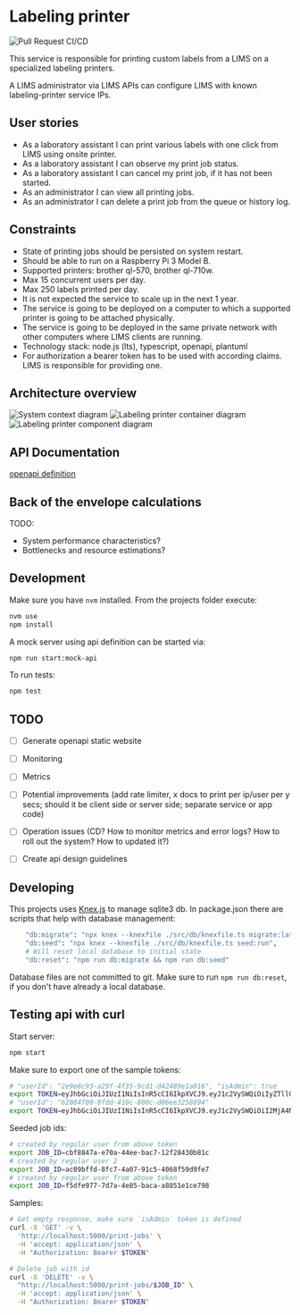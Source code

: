 # Labeling printer

![Pull Request CI/CD](https://github.com/moshensky/enterprise-backend-assignment/workflows/Pull%20Request%20CI/CD/badge.svg?branch=main)

This service is responsible for printing custom labels from a LIMS on a specialized labeling printers.

A LIMS administrator via LIMS APIs can configure LIMS with known labeling-printer service IPs.

## User stories

- As a laboratory assistant I can print various labels with one click from LIMS using onsite printer.
- As a laboratory assistant I can observe my print job status.
- As a laboratory assistant I can cancel my print job, if it has not been started.
- As an administrator I can view all printing jobs.
- As an administrator I can delete a print job from the queue or history log.

## Constraints

- State of printing jobs should be persisted on system restart.
- Should be able to run on a Raspberry Pi 3 Model B.
- Supported printers: brother ql-570, brother ql-710w.
- Max 15 concurrent users per day.
- Max 250 labels printed per day.
- It is not expected the service to scale up in the next 1 year.
- The service is going to be deployed on a computer to which a supported printer is going to be attached physically.
- The service is going to be deployed in the same private network with other computers where LIMS clients are running.
- Technology stack: node.js (lts), typescript, openapi, plantuml
- For authorization a bearer token has to be used with according claims. LIMS is responsible for providing one.

## Architecture overview

![System context diagram](docs/diagrams/out/system_context/system_context.png)
![Labeling printer container diagram](docs/diagrams/out/labeling_printer_container_diagram/labeling_printer_container_diagram.png)
![Labeling printer component diagram](docs/diagrams/out/labeling_printer_component_diagram/labeling_printer_component_diagram.png)

## API Documentation

[openapi definition](docs/labeling-printer.0.0.oas.yaml)

## Back of the envelope calculations

TODO:

- System performance characteristics?
- Bottlenecks and resource estimations?

## Development

Make sure you have `nvm` installed. From the projects folder execute:

```sh
nvm use
npm install
```

A mock server using api definition can be started via:

```sh
npm run start:mock-api
```

To run tests:

```sh
npm test
```

## TODO

- [ ] Generate openapi static website
- [ ] Monitoring
- [ ] Metrics
- [ ] Potential improvements (add rate limiter, x docs to print per ip/user per y secs; should it be client side or server side; separate service or app code)
- [ ] Operation issues (CD? How to monitor metrics and error logs? How to roll out the system? How to updated it?)
- [ ] Create api design guidelines


## Developing

This projects uses [Knex.js](https://knexjs.org) to manage sqlite3 db.
In package.json there are scripts that help with database management:

```sh
    "db:migrate": "npx knex --knexfile ./src/db/knexfile.ts migrate:latest",
    "db:seed": "npx knex --knexfile ./src/db/knexfile.ts seed:run",
    # Will reset local database to initial state
    "db:reset": "npm run db:migrate && npm run db:seed"
```

Database files are not committed to git. Make sure to run `npm run db:reset`, if you don't have already a local database.

## Testing api with curl

Start server:

```sh
npm start
```

Make sure to export one of the sample tokens:

```sh
# "userId": "2e9e8c93-a29f-4f35-9cd1-d42489e1a016", "isAdmin": true
export TOKEN=eyJhbGciOiJIUzI1NiIsInR5cCI6IkpXVCJ9.eyJ1c2VySWQiOiIyZTllOGM5My1hMjlmLTRmMzUtOWNkMS1kNDI0ODllMWEwMTYiLCJpc0FkbWluIjp0cnVlfQ.NzsZlvC1Lje9OWIkBhd227XOv6PZzFVaTScgDTGVa1w
# "userId": "62084f00-8fdd-410c-800c-d06ee3258894"
export TOKEN=eyJhbGciOiJIUzI1NiIsInR5cCI6IkpXVCJ9.eyJ1c2VySWQiOiI2MjA4NGYwMC04ZmRkLTQxMGMtODAwYy1kMDZlZTMyNTg4OTQifQ.ay3PtKhDvNrTy_IQ35JQ0vcX5CWBD0GueaJ9IXluU_w
```

Seeded job ids:

```sh
# created by regular user from above token
export JOB_ID=cbf8847a-e70a-44ee-bac7-12f28430b81c
# created by regular user 2
export JOB_ID=ac09bffd-8fc7-4a07-91c5-4068f59d9fe7
# created by regular user from above token
export JOB_ID=f5dfe977-7d7a-4e85-baca-a8851e1ce798
```

Samples:

```sh
# Get empty response, make sure `isAdmin` token is defined
curl -X 'GET' -v \
  'http://localhost:5000/print-jobs' \
  -H 'accept: application/json' \
  -H "Authorization: Bearer $TOKEN" 

# Delete job with id
curl -X 'DELETE' -v \
  "http://localhost:5000/print-jobs/$JOB_ID" \
  -H 'accept: application/json' \
  -H "Authorization: Bearer $TOKEN" 
```

